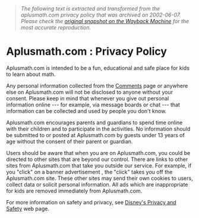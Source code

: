> *The following text is extracted and transformed from the aplusmath.com privacy policy that was archived on 2002-06-07. Please check the [original snapshot on the Wayback Machine](https://web.archive.org/web/20020607175843id_/http%3A//aplusmath.com/info/privacy_policy.html) for the most accurate reproduction.*

# Aplusmath.com : Privacy Policy

Aplusmath.com is intended to be a fun, educational and safe place for kids to learn about math. 

Any personal information collected from the [Comments](https://web.archive.org/web/20020607175843id_/http%3A//aplusmath.com/info/comments.html) page or anywhere else on Aplusmath.com will not be disclosed to anyone without your consent. Please keep in mind that whenever you give out personal information online --- for example, via message boards or chat --- that information can be collected and used by people you don't know. 

Aplusmath.com encourages parents and guardians to spend time online with their children and to participate in the activities. No information should be submitted to or posted at Aplusmath.com by guests under 13 years of age without the consent of their parent or guardian. 

Users should be aware that when you are on Aplusmath.com, you could be directed to other sites that are beyond our control. There are links to other sites from Aplusmath.com that take you outside our service. For example, if you "click" on a banner advertisement , the "click" takes you off the Aplusmath.com site. These other sites may send their own cookies to users, collect data or solicit personal information. All ads which are inappropriate for kids are removed immediately from Aplusmath.com. 

For more information on safety and privacy, see [Disney's Privacy and Safety](http://disney.go.com/legal/privacy_policy.html) web page. 
